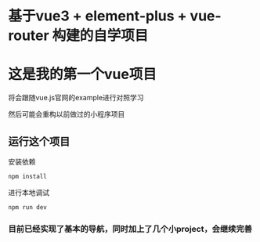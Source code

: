 # 基于vue3 + element-plus + vue-router 构建的自学项目
# 这是我的第一个vue项目

将会跟随vue.js官网的example进行对照学习

然后可能会重构以前做过的小程序项目


## 运行这个项目

安装依赖
```sh
npm install
```


进行本地调试
```sh
npm run dev
```

### 目前已经实现了基本的导航，同时加上了几个小project，会继续完善
